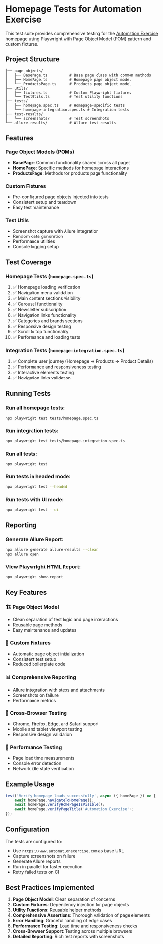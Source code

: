 # Homepage Tests for Automation Exercise

This test suite provides comprehensive testing for the [Automation Exercise](https://www.automationexercise.com/) homepage using Playwright with Page Object Model (POM) pattern and custom fixtures.

## Project Structure

```
├── page-objects/
│   ├── BasePage.ts          # Base page class with common methods
│   ├── HomePage.ts          # Homepage page object model
│   └── ProductsPage.ts      # Products page object model
├── utils/
│   ├── fixtures.ts          # Custom Playwright fixtures
│   └── TestUtils.ts         # Test utility functions
├── tests/
│   ├── homepage.spec.ts     # Homepage-specific tests
│   └── homepage-integration.spec.ts # Integration tests
├── test-results/
│   └── screenshots/         # Test screenshots
└── allure-results/          # Allure test results
```

## Features

### Page Object Models (POMs)
- **BasePage**: Common functionality shared across all pages
- **HomePage**: Specific methods for homepage interactions
- **ProductsPage**: Methods for products page functionality

### Custom Fixtures
- Pre-configured page objects injected into tests
- Consistent setup and teardown
- Easy test maintenance

### Test Utils
- Screenshot capture with Allure integration
- Random data generation
- Performance utilities
- Console logging setup

## Test Coverage

### Homepage Tests (`homepage.spec.ts`)
1. ✅ Homepage loading verification
2. ✅ Navigation menu validation
3. ✅ Main content sections visibility
4. ✅ Carousel functionality
5. ✅ Newsletter subscription
6. ✅ Navigation links functionality
7. ✅ Categories and brands sections
8. ✅ Responsive design testing
9. ✅ Scroll to top functionality
10. ✅ Performance and loading tests

### Integration Tests (`homepage-integration.spec.ts`)
1. ✅ Complete user journey (Homepage → Products → Product Details)
2. ✅ Performance and responsiveness testing
3. ✅ Interactive elements testing
4. ✅ Navigation links validation

## Running Tests

### Run all homepage tests:
```bash
npx playwright test tests/homepage.spec.ts
```

### Run integration tests:
```bash
npx playwright test tests/homepage-integration.spec.ts
```

### Run all tests:
```bash
npx playwright test
```

### Run tests in headed mode:
```bash
npx playwright test --headed
```

### Run tests with UI mode:
```bash
npx playwright test --ui
```

## Reporting

### Generate Allure Report:
```bash
npx allure generate allure-results --clean
npx allure open
```

### View Playwright HTML Report:
```bash
npx playwright show-report
```

## Key Features

### 🏗️ Page Object Model
- Clean separation of test logic and page interactions
- Reusable page methods
- Easy maintenance and updates

### 🔧 Custom Fixtures
- Automatic page object initialization
- Consistent test setup
- Reduced boilerplate code

### 📊 Comprehensive Reporting
- Allure integration with steps and attachments
- Screenshots on failure
- Performance metrics

### 📱 Cross-Browser Testing
- Chrome, Firefox, Edge, and Safari support
- Mobile and tablet viewport testing
- Responsive design validation

### 🚀 Performance Testing
- Page load time measurements
- Console error detection
- Network idle state verification

## Example Usage

```typescript
test('Verify homepage loads successfully', async ({ homePage }) => {
    await homePage.navigateToHomePage();
    await homePage.verifyHomePageIsVisible();
    await homePage.verifyPageTitle('Automation Exercise');
});
```

## Configuration

The tests are configured to:
- Use `https://www.automationexercise.com` as base URL
- Capture screenshots on failure
- Generate Allure reports
- Run in parallel for faster execution
- Retry failed tests on CI

## Best Practices Implemented

1. **Page Object Model**: Clean separation of concerns
2. **Custom Fixtures**: Dependency injection for page objects
3. **Utility Functions**: Reusable helper methods
4. **Comprehensive Assertions**: Thorough validation of page elements
5. **Error Handling**: Graceful handling of edge cases
6. **Performance Testing**: Load time and responsiveness checks
7. **Cross-Browser Support**: Testing across multiple browsers
8. **Detailed Reporting**: Rich test reports with screenshots
